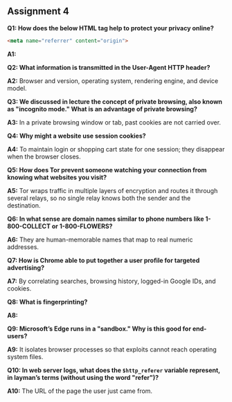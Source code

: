 ## Assignment 4

**Q1: How does the below HTML tag help to protect your privacy online?**

```html
<meta name="referrer" content="origin">
```

**A1:** 

**Q2: What information is transmitted in the User-Agent HTTP header?**

**A2:** Browser and version, operating system, rendering engine, and device model.

**Q3: We discussed in lecture the concept of private browsing, also known as "incognito mode." What is an advantage of private browsing?**

**A3:** In a private browsing window or tab, past cookies are not carried over.

**Q4: Why might a website use session cookies?**

**A4:** To maintain login or shopping cart state for one session; they disappear when the browser closes.

**Q5: How does Tor prevent someone watching your connection from knowing what websites you visit?**

**A5:** Tor wraps traffic in multiple layers of encryption and routes it through several relays, so no single relay knows both the sender and the destination.

**Q6: In what sense are domain names similar to phone numbers like 1-800-COLLECT or 1-800-FLOWERS?**

**A6:** They are human-memorable names that map to real numeric addresses.

**Q7: How is Chrome able to put together a user profile for targeted advertising?**

**A7:** By correlating searches, browsing history, logged-in Google IDs, and cookies.

**Q8: What is fingerprinting?**

**A8:** 

**Q9: Microsoft’s Edge runs in a "sandbox." Why is this good for end-users?**

**A9:** It isolates browser processes so that exploits cannot reach operating system files.

**Q10: In web server logs, what does the `$http_referer` variable represent, in layman’s terms (without using the word "refer")?**

**A10:** The URL of the page the user just came from.